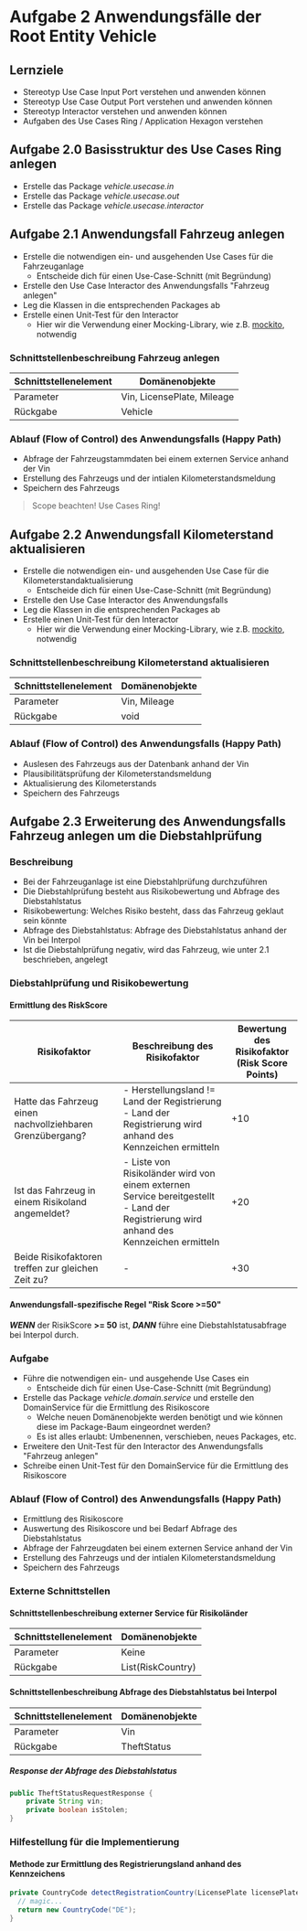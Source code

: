 # Aufgabe 2 Anwendungsfälle der Root Entity Vehicle

## Lernziele

- Stereotyp Use Case Input Port verstehen und anwenden können
- Stereotyp Use Case Output Port verstehen und anwenden können
- Stereotyp Interactor verstehen und anwenden können
- Aufgaben des Use Cases Ring / Application Hexagon verstehen

## Aufgabe 2.0 Basisstruktur des Use Cases Ring anlegen

- Erstelle das Package _vehicle.usecase.in_
- Erstelle das Package _vehicle.usecase.out_
- Erstelle das Package _vehicle.usecase.interactor_

## Aufgabe 2.1 Anwendungsfall Fahrzeug anlegen

- Erstelle die notwendigen ein- und ausgehenden Use Cases für die Fahrzeuganlage
  - Entscheide dich für einen Use-Case-Schnitt (mit Begründung)
- Erstelle den Use Case Interactor des Anwendungsfalls "Fahrzeug anlegen"
- Leg die Klassen in die entsprechenden Packages ab
- Erstelle einen Unit-Test für den Interactor
  - Hier wir die Verwendung einer Mocking-Library, wie z.B. [mockito](https://site.mockito.org/), notwendig

### Schnittstellenbeschreibung Fahrzeug anlegen 

| Schnittstellenelement | Domänenobjekte             |
|-----------------------|----------------------------|
| Parameter             | Vin, LicensePlate, Mileage |
| Rückgabe              | Vehicle                    |

### Ablauf (Flow of Control) des Anwendungsfalls (Happy Path)

- Abfrage der Fahrzeugstammdaten bei einem externen Service anhand der Vin
- Erstellung des Fahrzeugs und der intialen Kilometerstandsmeldung
- Speichern des Fahrzeugs

> Scope beachten! Use Cases Ring!

## Aufgabe 2.2 Anwendungsfall Kilometerstand aktualisieren

- Erstelle die notwendigen ein- und ausgehenden Use Case für die Kilometerstandaktualisierung
  - Entscheide dich für einen Use-Case-Schnitt (mit Begründung)
- Erstelle den Use Case Interactor des Anwendungsfalls
- Leg die Klassen in die entsprechenden Packages ab
- Erstelle einen Unit-Test für den Interactor
  - Hier wir die Verwendung einer Mocking-Library, wie z.B. [mockito](https://site.mockito.org/), notwendig

### Schnittstellenbeschreibung Kilometerstand aktualisieren

| Schnittstellenelement | Domänenobjekte           |
|-----------------------|--------------------------|
| Parameter             | Vin, Mileage             |
| Rückgabe              | void                     |

### Ablauf (Flow of Control) des Anwendungsfalls (Happy Path)

- Auslesen des Fahrzeugs aus der Datenbank anhand der Vin 
- Plausibilitätsprüfung der Kilometerstandsmeldung
- Aktualisierung des Kilometerstands
- Speichern des Fahrzeugs

## Aufgabe 2.3 Erweiterung des Anwendungsfalls Fahrzeug anlegen um die Diebstahlprüfung

### Beschreibung

- Bei der Fahrzeuganlage ist eine Diebstahlprüfung durchzuführen
- Die Diebstahlprüfung besteht aus Risikobewertung und Abfrage des Diebstahlstatus 
- Risikobewertung: Welches Risiko besteht, dass das Fahrzeug geklaut sein könnte
- Abfrage des Diebstahlstatus: Abfrage des Diebstahlstatus anhand der Vin bei Interpol
- Ist die Diebstahlprüfung negativ, wird das Fahrzeug, wie unter 2.1 beschrieben, angelegt
  
### Diebstahlprüfung und Risikobewertung

#### Ermittlung des RiskScore

| Risikofaktor                                              | Beschreibung des Risikofaktor                                                                                                              | Bewertung des Risikofaktor<br> (Risk Score Points) |
|-----------------------------------------------------------|--------------------------------------------------------------------------------------------------------------------------------------------|----------------------------------------------------|
| Hatte das Fahrzeug einen nachvollziehbaren Grenzübergang? | - Herstellungsland != Land der Registrierung<br> - Land der Registrierung wird anhand des Kennzeichen ermitteln                            | +10                                                |
| Ist das Fahrzeug in einem Risikoland angemeldet?          | - Liste von Risikoländer wird von einem externen Service bereitgestellt<br> - Land der Registrierung wird anhand des Kennzeichen ermitteln | +20                                                |
| Beide Risikofaktoren treffen zur gleichen Zeit zu?        | -                                                                                                                                          | +30                                                |

#### Anwendungsfall-spezifische Regel "Risk Score >=50"

**_WENN_** der RisikScore **>= 50** ist, **_DANN_** führe eine Diebstahlstatusabfrage bei Interpol durch.

### Aufgabe

- Führe die notwendigen ein- und ausgehende Use Cases ein
  - Entscheide dich für einen Use-Case-Schnitt (mit Begründung)
- Erstelle das Package _vehicle.domain.service_ und erstelle den DomainService für die Ermittlung des Risikoscore
  - Welche neuen Domänenobjekte werden benötigt und wie können diese im Package-Baum eingeordnet werden?
  - Es ist alles erlaubt: Umbenennen, verschieben, neues Packages, etc.
- Erweitere den Unit-Test für den Interactor des Anwendungsfalls "Fahrzeug anlegen"
- Schreibe einen Unit-Test für den DomainService für die Ermittlung des Risikoscore

### Ablauf (Flow of Control) des Anwendungsfalls (Happy Path)

- Ermittlung des Risikoscore
- Auswertung des Risikoscore und bei Bedarf Abfrage des Diebstahlstatus
- Abfrage der Fahrzeugdaten bei einem externen Service anhand der Vin
- Erstellung des Fahrzeugs und der intialen Kilometerstandsmeldung
- Speichern des Fahrzeugs

### Externe Schnittstellen

#### Schnittstellenbeschreibung externer Service für Risikoländer

| Schnittstellenelement | Domänenobjekte    |
|-----------------------|-------------------|
| Parameter             | Keine             |
| Rückgabe              | List(RiskCountry) |

#### Schnittstellenbeschreibung Abfrage des Diebstahlstatus bei Interpol

| Schnittstellenelement | Domänenobjekte |
|-----------------------|----------------|
| Parameter             | Vin            |
| Rückgabe              | TheftStatus    |

##### Response der Abfrage des Diebstahlstatus

```java
public TheftStatusRequestResponse {
    private String vin;
    private boolean isStolen;
}
```

### Hilfestellung für die Implementierung

#### Methode zur Ermittlung des Registrierungsland anhand des Kennzeichens

```java
private CountryCode detectRegistrationCountry(LicensePlate licensePlate) {
  // magic...
  return new CountryCode("DE");
}
```